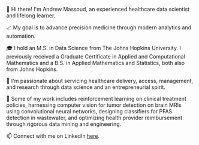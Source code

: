 👋 Hi there! I'm Andrew Massoud, an experienced healthcare data scientist and lifelong learner. 

:chart_with_upwards_trend: My goal is to advance precision medicine through modern analytics and automation.

:mortar_board: I hold an M.S. in Data Science from The Johns Hopkins University. I previously received a Graduate Certificate in Applied and Computational Mathematics and a B.S. in Applied Mathematics and Statistics, both also from Johns Hopkins.

:eyes: I'm passionate about servicing healthcare delivery, access, management, and research through data science and an entrepreneurial spirit.

:hospital: Some of my work includes reinforcement learning on clinical treatment policies, harnessing computer vision for tumor detection on brain MRIs using convolutional neural networks, designing classifiers for PFAS detection in wastewater, and optimizing health provider reimbursement through rigorous data mining and engineering.

<!--- - 💞️ I’m looking to collaborate on ... --->
📫 Connect with me on LinkedIn <a href = "https://www.linkedin.com/in/andrew-massoud/">here</a>.

<!---
andrewM152/andrewM152 is a ✨ special ✨ repository because its `README.md` (this file) appears on your GitHub profile.
You can click the Preview link to take a look at your changes.
--->
